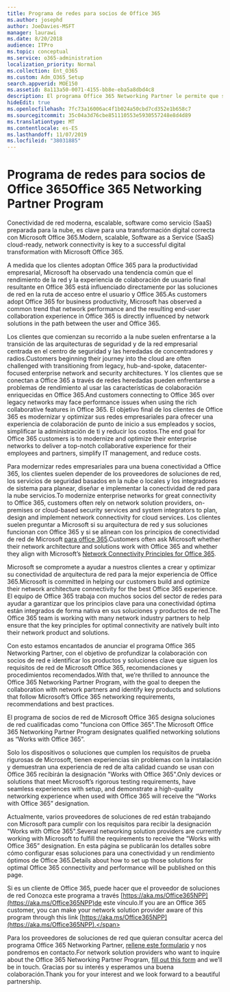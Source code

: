 ```yaml
---
title: Programa de redes para socios de Office 365
ms.author: josephd
author: JoeDavies-MSFT
manager: laurawi
ms.date: 8/20/2018
audience: ITPro
ms.topic: conceptual
ms.service: o365-administration
localization_priority: Normal
ms.collection: Ent_O365
ms.custom: Adm_O365_Setup
search.appverid: MOE150
ms.assetid: 8a113a50-0071-4155-bb8e-eba5a8dbd4c8
description: El programa Office 365 Networking Partner le permite que su dispositivo se certifique como si trabajara con Office 365.
hideEdit: true
ms.openlocfilehash: 7fc73a16006ac4f1b024a50cbd7cd352e1b658c7
ms.sourcegitcommit: 35c04a3d76cbe851110553e5930557248e8d4d89
ms.translationtype: MT
ms.contentlocale: es-ES
ms.lasthandoff: 11/07/2019
ms.locfileid: "38031885"
---
```

# <a name="office-365-networking-partner-program"></a><span data-ttu-id="118fa-103">Programa de redes para socios de Office 365</span><span class="sxs-lookup"><span data-stu-id="118fa-103">Office 365 Networking Partner Program</span></span>

<span data-ttu-id="118fa-104">Conectividad de red moderna, escalable, software como servicio (SaaS) preparada para la nube, es clave para una transformación digital correcta con Microsoft Office 365.</span><span class="sxs-lookup"><span data-stu-id="118fa-104">Modern, scalable, Software as a Service (SaaS) cloud-ready, network connectivity is key to a successful digital transformation with Microsoft Office 365.</span></span>  

<span data-ttu-id="118fa-105">A medida que los clientes adoptan Office 365 para la productividad empresarial, Microsoft ha observado una tendencia común que el rendimiento de la red y la experiencia de colaboración de usuario final resultante en Office 365 está influenciado directamente por las soluciones de red en la ruta de acceso entre el usuario y Office 365.</span><span class="sxs-lookup"><span data-stu-id="118fa-105">As customers adopt Office 365 for business productivity, Microsoft has observed a common trend that network performance and the resulting end-user collaboration experience in Office 365 is directly influenced by network solutions in the path between the user and Office 365.</span></span>  

<span data-ttu-id="118fa-106">Los clientes que comienzan su recorrido a la nube suelen enfrentarse a la transición de las arquitecturas de seguridad y de la red empresarial centrada en el centro de seguridad y las heredadas de concentradores y radios.</span><span class="sxs-lookup"><span data-stu-id="118fa-106">Customers beginning their journey into the cloud are often challenged with transitioning from legacy, hub-and-spoke, datacenter-focused enterprise network and security architectures.</span></span> <span data-ttu-id="118fa-107">Y los clientes que se conectan a Office 365 a través de redes heredadas pueden enfrentarse a problemas de rendimiento al usar las características de colaboración enriquecidas en Office 365.</span><span class="sxs-lookup"><span data-stu-id="118fa-107">And customers connecting to Office 365 over legacy networks may face performance issues when using the rich collaborative features in Office 365.</span></span> <span data-ttu-id="118fa-108">El objetivo final de los clientes de Office 365 es modernizar y optimizar sus redes empresariales para ofrecer una experiencia de colaboración de punto de inicio a sus empleados y socios, simplificar la administración de ti y reducir los costos.</span><span class="sxs-lookup"><span data-stu-id="118fa-108">The end goal for Office 365 customers is to modernize and optimize their enterprise networks to deliver a top-notch collaborative experience for their employees and partners, simplify IT management, and reduce costs.</span></span> 

<span data-ttu-id="118fa-109">Para modernizar redes empresariales para una buena conectividad a Office 365, los clientes suelen depender de los proveedores de soluciones de red, los servicios de seguridad basados en la nube o locales y los integradores de sistema para planear, diseñar e implementar la conectividad de red para la nube servicios.</span><span class="sxs-lookup"><span data-stu-id="118fa-109">To modernize enterprise networks for great connectivity to Office 365, customers often rely on network solution providers, on-premises or cloud-based security services and system integrators to plan, design and implement network connectivity for cloud services.</span></span> <span data-ttu-id="118fa-110">Los clientes suelen preguntar a Microsoft si su arquitectura de red y sus soluciones funcionan con Office 365 y si se alinean con los principios de conectividad de red de Microsoft [para office 365](https://aka.ms/PNC).</span><span class="sxs-lookup"><span data-stu-id="118fa-110">Customers often ask Microsoft whether their network architecture and solutions work with Office 365 and whether they align with Microsoft’s [Network Connectivity Principles for Office 365](https://aka.ms/PNC).</span></span>  

<span data-ttu-id="118fa-111">Microsoft se compromete a ayudar a nuestros clientes a crear y optimizar su conectividad de arquitectura de red para la mejor experiencia de Office 365.</span><span class="sxs-lookup"><span data-stu-id="118fa-111">Microsoft is committed in helping our customers build and optimize their network architecture connectivity for the best Office 365 experience.</span></span> <span data-ttu-id="118fa-112">El equipo de Office 365 trabaja con muchos socios del sector de redes para ayudar a garantizar que los principios clave para una conectividad óptima están integrados de forma nativa en sus soluciones y productos de red.</span><span class="sxs-lookup"><span data-stu-id="118fa-112">The Office 365 team is working with many network industry partners to help ensure that the key principles for optimal connectivity are natively built into their network product and solutions.</span></span> 

<span data-ttu-id="118fa-113">Con esto estamos encantados de anunciar el programa Office 365 Networking Partner, con el objetivo de profundizar la colaboración con socios de red e identificar los productos y soluciones clave que siguen los requisitos de red de Microsoft Office 365, recomendaciones y procedimientos recomendados.</span><span class="sxs-lookup"><span data-stu-id="118fa-113">With that, we’re thrilled to announce the Office 365 Networking Partner Program, with the goal to deepen the collaboration with network partners and identify key products and solutions that follow Microsoft’s Office 365 networking requirements, recommendations and best practices.</span></span> 

<span data-ttu-id="118fa-114">El programa de socios de red de Microsoft Office 365 designa soluciones de red cualificadas como "funciona con Office 365".</span><span class="sxs-lookup"><span data-stu-id="118fa-114">The Microsoft Office 365 Networking Partner Program designates qualified networking solutions as “Works with Office 365”.</span></span>  

<span data-ttu-id="118fa-115">Solo los dispositivos o soluciones que cumplen los requisitos de prueba rigurosas de Microsoft, tienen experiencias sin problemas con la instalación y demuestran una experiencia de red de alta calidad cuando se usan con Office 365 recibirán la designación "Works with Office 365".</span><span class="sxs-lookup"><span data-stu-id="118fa-115">Only devices or solutions that meet Microsoft’s rigorous testing requirements, have seamless experiences with setup, and demonstrate a high-quality networking experience when used with Office 365 will receive the “Works with Office 365” designation.</span></span>  

<span data-ttu-id="118fa-116">Actualmente, varios proveedores de soluciones de red están trabajando con Microsoft para cumplir con los requisitos para recibir la designación "Works with Office 365".</span><span class="sxs-lookup"><span data-stu-id="118fa-116">Several networking solution providers are currently working with Microsoft to fulfill the requirements to receive the “Works with Office 365” designation.</span></span> <span data-ttu-id="118fa-117">En esta página se publicarán los detalles sobre cómo configurar esas soluciones para una conectividad y un rendimiento óptimos de Office 365.</span><span class="sxs-lookup"><span data-stu-id="118fa-117">Details about how to set up those solutions for optimal Office 365 connectivity and performance will be published on this page.</span></span>  

<span data-ttu-id="118fa-118">Si es un cliente de Office 365, puede hacer que el proveedor de soluciones de red Conozca este programa a través [https://aka.ms/Office365NPP](https://aka.ms/Office365NPP)de este vínculo.</span><span class="sxs-lookup"><span data-stu-id="118fa-118">If you are an Office 365 customer, you can make your network solution provider aware of this program through this link [https://aka.ms/Office365NPP](https://aka.ms/Office365NPP).</span></span>

<span data-ttu-id="118fa-119">Para los proveedores de soluciones de red que quieran consultar acerca del programa Office 365 Networking Partner, [rellene este formulario](https://forms.office.com/Pages/ResponsePage.aspx?id=v4j5cvGGr0GRqy180BHbRyOZxByRF1dLgv7k6ye5z8pUMTNCVTYyVk9GNEYzWjFOVkI1SzdJNUkyWi4u) y nos pondremos en contacto.</span><span class="sxs-lookup"><span data-stu-id="118fa-119">For network solution providers who want to inquire about the Office 365 Networking Partner Program, [fill out this form](https://forms.office.com/Pages/ResponsePage.aspx?id=v4j5cvGGr0GRqy180BHbRyOZxByRF1dLgv7k6ye5z8pUMTNCVTYyVk9GNEYzWjFOVkI1SzdJNUkyWi4u) and we’ll be in touch.</span></span> <span data-ttu-id="118fa-120">Gracias por su interés y esperamos una buena colaboración.</span><span class="sxs-lookup"><span data-stu-id="118fa-120">Thank you for your interest and we look forward to a beautiful partnership.</span></span> 

